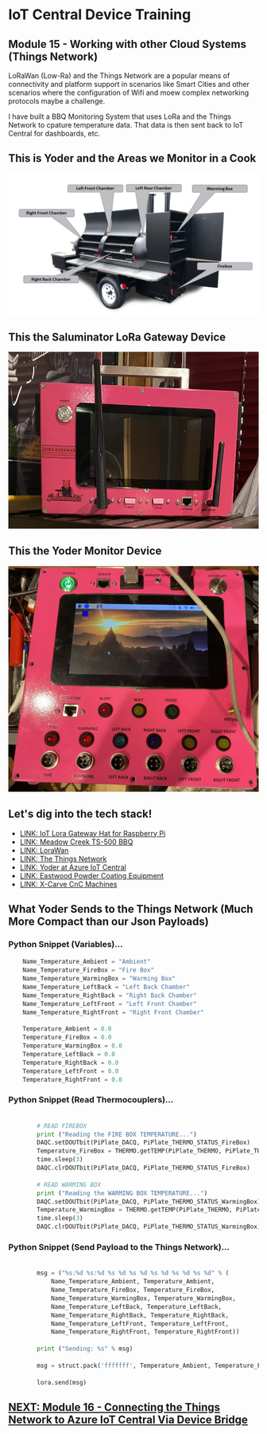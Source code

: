 # IoT Central Device Training
## Module 15 - Working with other Cloud Systems (Things Network)

LoRaWan (Low-Ra) and the Things Network are a popular means of connectivity and platform support in scenarios like Smart Cities and other scenarios where the configuration of Wifi and moew complex networking protocols maybe a challenge.

I have built a BBQ Monitoring System that uses LoRa and the Things Network to cpature temperature data. That data is then sent back to IoT Central for dashboards, etc.

## This is Yoder and the Areas we Monitor in a Cook
![alt text](../Assets/YoderZonesMonitor.png "Yoder Zones Monitor") 

## This the Saluminator LoRa Gateway Device
![alt text](../Assets/SaluminatorGateway.png "Saluminator LoRa Gateway Device") 

## This the Yoder Monitor Device
![alt text](../Assets/YoderObserver.png "Yoder Monitor Device") 

## Let's dig into the tech stack!
* [LINK: IoT Lora Gateway Hat for Raspberry Pi](https://uk.pi-supply.com/products/iot-lora-gateway-hat-for-raspberry-pi)
* [LINK: Meadow Creek TS-500 BBQ](https://www.meadowcreekbbq.com/catalog/barbecue-smokers/ts500-reverse-flow-smoker-trailer/)
* [LINK: LoraWan](https://lora-alliance.org/)
* [LINK: The Things Network](https://www.thethingsnetwork.org/)
* [LINK: Yoder at Azure IoT Central](https://yoder-observer.azureiotcentral.com/)
* [LINK: Eastwood Powder Coating Equipment](https://www.eastwood.com/hotcoat-powder-coating.html)
* [LINK: X-Carve CnC Machines](https://www.inventables.com/technologies/x-carve)

## What Yoder Sends to the Things Network (Much More Compact than our Json Payloads)

### Python Snippet (Variables)...
``` Python
    Name_Temperature_Ambient = "Ambient"
    Name_Temperature_FireBox = "Fire Box"
    Name_Temperature_WarmingBox = "Warming Box"
    Name_Temperature_LeftBack = "Left Back Chamber"
    Name_Temperature_RightBack = "Right Back Chamber"
    Name_Temperature_LeftFront = "Left Front Chamber"
    Name_Temperature_RightFront = "Right Front Chamber"

    Temperature_Ambient = 0.0
    Temperature_FireBox = 0.0
    Temperature_WarmingBox = 0.0
    Temperature_LeftBack = 0.0
    Temperature_RightBack = 0.0
    Temperature_LeftFront = 0.0
    Temperature_RightFront = 0.0
```

### Python Snippet (Read Thermocouplers)...
``` Python

        # READ FIREBOX
        print ("Reading the FIRE BOX TEMPERATURE...")
        DAQC.setDOUTbit(PiPlate_DACQ, PiPlate_THERMO_STATUS_FireBox)
        Temperature_FireBox = THERMO.getTEMP(PiPlate_THERMO, PiPlate_THERMO_FireBox)
        time.sleep(3) 
        DAQC.clrDOUTbit(PiPlate_DACQ, PiPlate_THERMO_STATUS_FireBox)

        # READ WARMING BOX
        print ("Reading the WARMING BOX TEMPERATURE...")
        DAQC.setDOUTbit(PiPlate_DACQ, PiPlate_THERMO_STATUS_WarmingBox)
        Temperature_WarmingBox = THERMO.getTEMP(PiPlate_THERMO, PiPlate_THERMO_WarmingBox)
        time.sleep(3) 
        DAQC.clrDOUTbit(PiPlate_DACQ, PiPlate_THERMO_STATUS_WarmingBox)
```

### Python Snippet (Send Payload to the Things Network)...
``` Python

        msg = ("%s:%d %s:%d %s %d %s %d %s %d %s %d %s %d" % (
            Name_Temperature_Ambient, Temperature_Ambient,
            Name_Temperature_FireBox, Temperature_FireBox,
            Name_Temperature_WarmingBox, Temperature_WarmingBox,
            Name_Temperature_LeftBack, Temperature_LeftBack,
            Name_Temperature_RightBack, Temperature_RightBack,
            Name_Temperature_LeftFront, Temperature_LeftFront,
            Name_Temperature_RightFront, Temperature_RightFront))

        print ("Sending: %s" % msg)

        msg = struct.pack('fffffff', Temperature_Ambient, Temperature_FireBox, Temperature_WarmingBox, Temperature_LeftBack, Temperature_RightBack, Temperature_LeftFront, Temperature_RightFront)

        lora.send(msg)
```

## [NEXT: Module 16 - Connecting the Things Network to Azure IoT Central Via Device Bridge](../Module16/README.md)